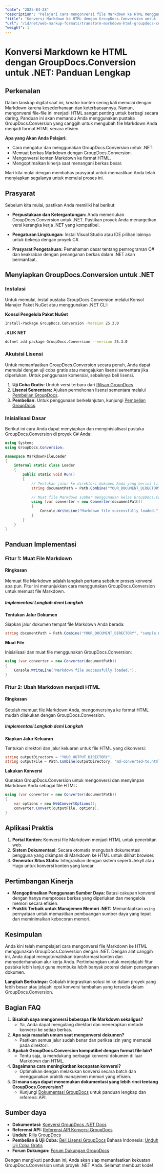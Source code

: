 ```yaml
---
"date": "2025-04-28"
"description": "Pelajari cara mengonversi file Markdown ke HTML menggunakan GroupDocs.Conversion for .NET. Panduan ini mencakup teknik penyiapan, penggunaan, dan pengoptimalan."
"title": "Konversi Markdown ke HTML dengan GroupDocs.Conversion untuk .NET&#58; Panduan Lengkap"
"url": "/id/net/web-markup-formats/transform-markdown-html-groupdocs-conversion-net/"
"weight": 1
---
```


# Konversi Markdown ke HTML dengan GroupDocs.Conversion untuk .NET: Panduan Lengkap

## Perkenalan

Dalam lanskap digital saat ini, kreator konten sering kali memulai dengan Markdown karena kesederhanaan dan keterbacaannya. Namun, mengonversi file-file ini menjadi HTML sangat penting untuk berbagi secara daring. Panduan ini akan memandu Anda menggunakan pustaka GroupDocs.Conversion yang canggih untuk mengubah file Markdown Anda menjadi format HTML secara efisien.

**Apa yang Akan Anda Pelajari:**
- Cara mengatur dan menggunakan GroupDocs.Conversion untuk .NET.
- Memuat berkas Markdown dengan GroupDocs.Conversion.
- Mengonversi konten Markdown ke format HTML.
- Mengoptimalkan kinerja saat menangani berkas besar.

Mari kita mulai dengan membahas prasyarat untuk memastikan Anda telah menyiapkan segalanya untuk memulai proses ini.

## Prasyarat

Sebelum kita mulai, pastikan Anda memiliki hal berikut:

- **Perpustakaan dan Ketergantungan:** Anda memerlukan GroupDocs.Conversion untuk .NET. Pastikan proyek Anda menargetkan versi kerangka kerja .NET yang kompatibel.
  
- **Pengaturan Lingkungan:** Instal Visual Studio atau IDE pilihan lainnya untuk bekerja dengan proyek C#.

- **Prasyarat Pengetahuan:** Pemahaman dasar tentang pemrograman C# dan keakraban dengan penanganan berkas dalam .NET akan bermanfaat.

## Menyiapkan GroupDocs.Conversion untuk .NET

### Instalasi

Untuk memulai, instal pustaka GroupDocs.Conversion melalui Konsol Manajer Paket NuGet atau menggunakan .NET CLI:

**Konsol Pengelola Paket NuGet**
```bash
Install-Package GroupDocs.Conversion -Version 25.3.0
```

**.KLIK NET**
```bash
dotnet add package GroupDocs.Conversion --version 25.3.0
```

### Akuisisi Lisensi

Untuk memanfaatkan GroupDocs.Conversion secara penuh, Anda dapat memulai dengan uji coba gratis atau mengajukan lisensi sementara jika diperlukan. Untuk penggunaan komersial, sebaiknya beli lisensi.

1. **Uji Coba Gratis:** Unduh versi terbaru dari [Rilisan GroupDocs](https://releases.groupdocs.com/conversion/net/).
2. **Lisensi Sementara:** Ajukan permohonan lisensi sementara melalui [Pembelian GroupDocs](https://purchase.groupdocs.com/temporary-license/).
3. **Pembelian:** Untuk penggunaan berkelanjutan, kunjungi [Pembelian GroupDocs](https://purchase.groupdocs.com/buy).

### Inisialisasi Dasar

Berikut ini cara Anda dapat menyiapkan dan menginisialisasi pustaka GroupDocs.Conversion di proyek C# Anda:

```csharp
using System;
using GroupDocs.Conversion;

namespace MarkdownFileLoader
{
    internal static class Loader
    {
        public static void Run()
        {
            // Tentukan jalur ke direktori dokumen Anda yang berisi file MD
            string documentPath = Path.Combine("YOUR_DOCUMENT_DIRECTORY", "sample.md");
            
            // Muat file Markdown sumber menggunakan kelas GroupDocs.Conversion.Converter
            using (var converter = new Converter(documentPath))
            {
                Console.WriteLine("Markdown file successfully loaded.");
            }
        }
    }
}
```

## Panduan Implementasi

### Fitur 1: Muat File Markdown

#### Ringkasan

Memuat file Markdown adalah langkah pertama sebelum proses konversi apa pun. Fitur ini menunjukkan cara menggunakan GroupDocs.Conversion untuk memuat file Markdown.

##### Implementasi Langkah demi Langkah

**Tentukan Jalur Dokumen**

Siapkan jalur dokumen tempat file Markdown Anda berada:
```csharp
string documentPath = Path.Combine("YOUR_DOCUMENT_DIRECTORY", "sample.md");
```

**Muat File**

Inisialisasi dan muat file menggunakan GroupDocs.Conversion:
```csharp
using (var converter = new Converter(documentPath))
{
    Console.WriteLine("Markdown file successfully loaded.");
}
```

### Fitur 2: Ubah Markdown menjadi HTML

#### Ringkasan

Setelah memuat file Markdown Anda, mengonversinya ke format HTML mudah dilakukan dengan GroupDocs.Conversion.

##### Implementasi Langkah demi Langkah

**Siapkan Jalur Keluaran**

Tentukan direktori dan jalur keluaran untuk file HTML yang dikonversi:
```csharp
string outputDirectory = "YOUR_OUTPUT_DIRECTORY";
string outputFile = Path.Combine(outputDirectory, "md-converted-to.html");
```

**Lakukan Konversi**

Gunakan GroupDocs.Conversion untuk mengonversi dan menyimpan Markdown Anda sebagai file HTML:
```csharp
using (var converter = new Converter(documentPath))
{
    var options = new WebConvertOptions();
    converter.Convert(outputFile, options);
}
```

## Aplikasi Praktis

1. **Portal Konten:** Konversi file Markdown menjadi HTML untuk penerbitan web.
2. **Sistem Dokumentasi:** Secara otomatis mengubah dokumentasi pengguna yang disimpan di Markdown ke HTML untuk dilihat browser.
3. **Generator Situs Statis:** Integrasikan dengan sistem seperti Jekyll atau Hugo untuk konversi konten yang lancar.

## Pertimbangan Kinerja

- **Mengoptimalkan Penggunaan Sumber Daya:** Batasi cakupan konversi dengan hanya memproses berkas yang diperlukan dan mengelola memori secara efisien.
- **Praktik Terbaik untuk Manajemen Memori .NET:** Memanfaatkan `using` pernyataan untuk memastikan pembuangan sumber daya yang tepat dan meminimalkan kebocoran memori.

## Kesimpulan

Anda kini telah mempelajari cara mengonversi file Markdown ke HTML menggunakan GroupDocs.Conversion dengan .NET. Dengan alat canggih ini, Anda dapat mengotomatiskan transformasi konten dan menyederhanakan alur kerja Anda. Pertimbangkan untuk menjelajahi fitur pustaka lebih lanjut guna membuka lebih banyak potensi dalam penanganan dokumen.

**Langkah Berikutnya:** Cobalah integrasikan solusi ini ke dalam proyek yang lebih besar atau jelajahi opsi konversi tambahan yang tersedia dalam GroupDocs.Conversion.

## Bagian FAQ

1. **Bisakah saya mengonversi beberapa file Markdown sekaligus?**
   - Ya, Anda dapat mengulang direktori dan menerapkan metode konversi ke setiap berkas.
2. **Apa saja masalah umum saat mengonversi dokumen?**
   - Pastikan semua jalur sudah benar dan periksa izin yang memadai pada direktori.
3. **Apakah GroupDocs.Conversion kompatibel dengan format file lain?**
   - Tentu saja, ia mendukung berbagai konversi dokumen di luar Markdown dan HTML.
4. **Bagaimana cara meningkatkan kecepatan konversi?**
   - Optimalkan dengan melakukan konversi secara batch dan menggunakan praktik manajemen memori yang efisien.
5. **Di mana saya dapat menemukan dokumentasi yang lebih rinci tentang GroupDocs.Conversion?**
   - Kunjungi [Dokumentasi GroupDocs](https://docs.groupdocs.com/conversion/net/) untuk panduan lengkap dan referensi API.

## Sumber daya

- **Dokumentasi:** [Konversi GroupDocs .NET Docs](https://docs.groupdocs.com/conversion/net/)
- **Referensi API:** [Referensi API Konversi GroupDocs](https://reference.groupdocs.com/conversion/net/)
- **Unduh:** [Rilis GroupDocs](https://releases.groupdocs.com/conversion/net/)
- **Pembelian & Uji Coba:** [Beli Lisensi GroupDocs](https://purchase.groupdocs.com/buy) Bahasa Indonesia: [Unduh Uji Coba Gratis](https://releases.groupdocs.com/conversion/net/)
- **Forum Dukungan:** [Forum Dukungan GroupDocs](https://forum.groupdocs.com/c/conversion/10)

Dengan mengikuti panduan ini, Anda akan siap memanfaatkan kekuatan GroupDocs.Conversion untuk proyek .NET Anda. Selamat membuat kode!